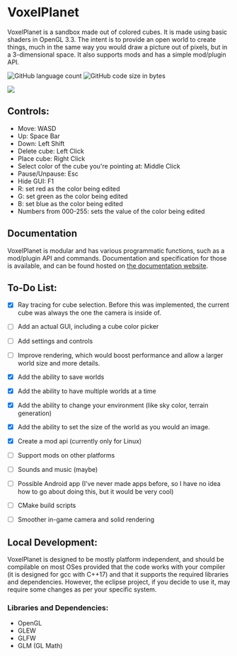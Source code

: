 # VoxelPlanet

VoxelPlanet is a sandbox made out of colored cubes. It is made using basic shaders in OpenGL 3.3. The intent is to provide an open world to create things, much in the same way you would draw a picture out of pixels, but in a 3-dimensional space. It also supports mods and has a simple mod/plugin API.

![GitHub language count](https://img.shields.io/github/languages/count/CrystalVulpine/VoxelPlanet) ![GitHub code size in bytes](https://img.shields.io/github/languages/code-size/CrystalVulpine/VoxelPlanet)

![](https://i.imgur.com/CsTJFOc.png)

## Controls:

* Move: WASD
* Up: Space Bar
* Down: Left Shift
* Delete cube: Left Click
* Place cube: Right Click
* Select color of the cube you're pointing at: Middle Click
* Pause/Unpause: Esc
* Hide GUI: F1
* R: set red as the color being edited
* G: set green as the color being edited
* B: set blue as the color being edited
* Numbers from 000-255: sets the value of the color being edited

## Documentation

VoxelPlanet is modular and has various programmatic functions, such as a mod/plugin API and commands. Documentation and specification for those is available, and can be found hosted on [the documentation website](https://crystalvulpine.github.io/VoxelPlanet/).

## To-Do List:

- [X] Ray tracing for cube selection. Before this was implemented, the current cube was always the one the camera is inside of.

- [ ] Add an actual GUI, including a cube color picker

- [ ] Add settings and controls

- [ ] Improve rendering, which would boost performance and allow a larger world size and more details.

- [x] Add the ability to save worlds

- [x] Add the ability to have multiple worlds at a time

- [x] Add the ability to change your environment (like sky color, terrain generation)

- [x] Add the ability to set the size of the world as you would an image.

- [x] Create a mod api (currently only for Linux)

- [ ] Support mods on other platforms

- [ ] Sounds and music (maybe)

- [ ] Possible Android app (I've never made apps before, so I have no idea how to go about doing this, but it would be very cool)

- [ ] CMake build scripts

- [ ] Smoother in-game camera and solid rendering

## Local Development:

VoxelPlanet is designed to be mostly platform independent, and should be compilable on most OSes provided that the code works with your compiler (it is designed for gcc with C++17) and that it supports the required libraries and dependencies. However, the eclipse project, if you decide to use it, may require some changes as per your specific system.

### Libraries and Dependencies:

* OpenGL
* GLEW
* GLFW
* GLM (GL Math)
